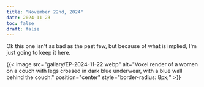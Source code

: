 ```yaml
---
title: "November 22nd, 2024"
date: 2024-11-23
toc: false
draft: false
---
```


Ok this one isn't as bad as the past few, but because of
what is implied, I'm just going to keep it here.

{{< image src="gallary/EP-2024-11-22.webp" alt="Voxel render of a women on a couch with legs crossed in dark blue underwear, with a blue wall behind the couch." position="center" style="border-radius: 8px;" >}}
